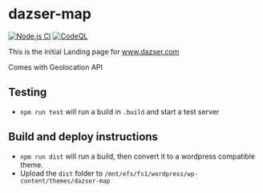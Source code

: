 # dazser-map

[![Node.js CI](https://github.com/DAZSERMgmt/dazser-map/actions/workflows/test-dist.yml/badge.svg)](https://github.com/DAZSERMgmt/dazser-map/actions/workflows/test-dist.yml) [![CodeQL](https://github.com/DAZSERMgmt/dazser-map/actions/workflows/codeql-analysis.yml/badge.svg)](https://github.com/DAZSERMgmt/dazser-map/actions/workflows/codeql-analysis.yml)

This is the initial Landing page for www.dazser.com

Comes with Geolocation API

## Testing
- `npm run test` will run a build in `.build` and start a test server

## Build and deploy instructions
- `npm run dist` will run a build, then convert it to a wordpress compatible theme.
- Upload the `dist` folder to `/mnt/efs/fs1/wordpress/wp-content/themes/dazser-map`
